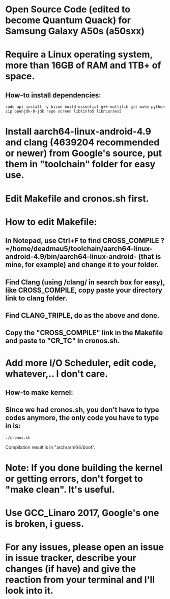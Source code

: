 # Open Source Code (edited to become Quantum Quack) for Samsung Galaxy A50s (a50sxx) 

# Require a Linux operating system, more than 16GB of RAM and 1TB+ of space.

## How-to install dependencies:
```
sudo apt install -y bison build-essential g++-multilib git make python zip openjdk-8-jdk repo screen libtinfo5 libncurses5
```
# Install aarch64-linux-android-4.9 and clang (4639204 recommended or newer) from Google's source, put them in "toolchain" folder for easy use.

# Edit Makefile and cronos.sh first.
# How to edit Makefile:
## In Notepad, use Ctrl+F to find CROSS_COMPILE	?=/home/deadmau5/toolchain/aarch64-linux-android-4.9/bin/aarch64-linux-android- (that is mine, for example) and change it to your folder.
## Find Clang (using /clang/ in search box for easy), like CROSS_COMPILE, copy paste your directory link to clang folder.
## Find CLANG_TRIPLE, do as the above and done.
## Copy the "CROSS_COMPILE" link in the Makefile and paste to "CR_TC" in cronos.sh.

# Add more I/O Scheduler, edit code, whatever,.. I don't care.

## How-to make kernel:
## Since we had cronos.sh, you don't have to type codes anymore, the only code you have to type in is:

```
./cronos.sh
```
Сompilation result is in "arch/arm64/boot".

# Note: If you done building the kernel or getting errors, don't forget to "make clean". It's useful.
# Use GCC_Linaro 2017, Google's one is broken, i guess.

# For any issues, please open an issue in issue tracker, describe your changes (if have) and give the reaction from your terminal and I'll look into it.

